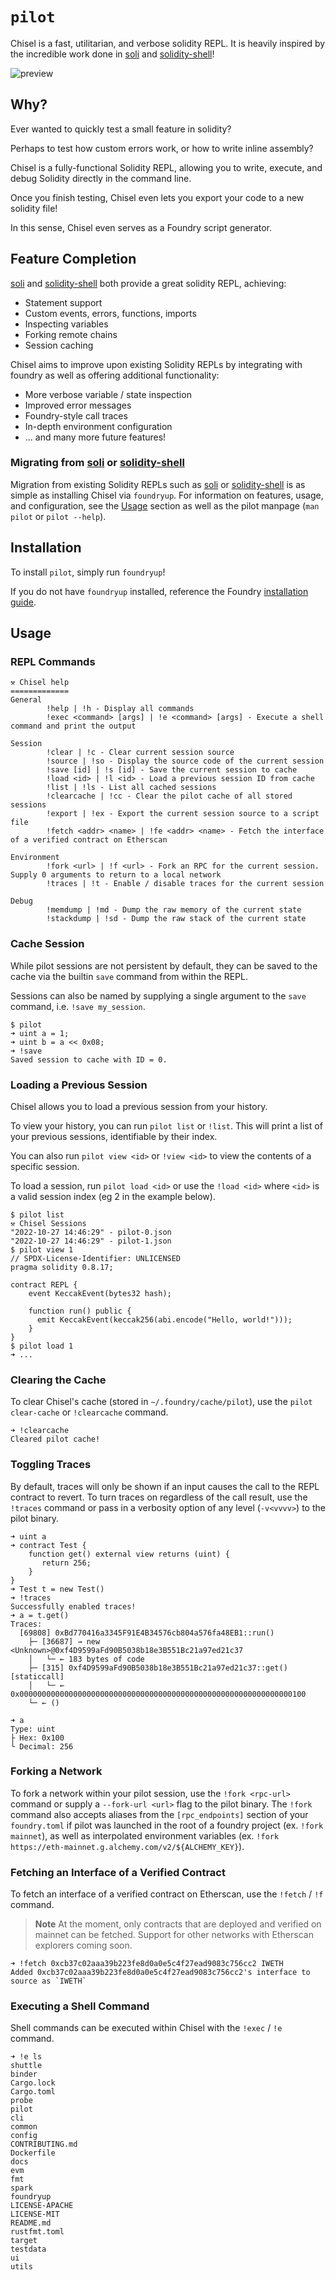 # `pilot`

Chisel is a fast, utilitarian, and verbose solidity REPL. It is heavily inspired by the incredible work done in [soli](https://github.com/jpopesculian/soli) and [solidity-shell](https://github.com/tintinweb/solidity-shell)!

![preview](./assets/preview.gif)

## Why?

Ever wanted to quickly test a small feature in solidity?

Perhaps to test how custom errors work, or how to write inline assembly?

Chisel is a fully-functional Solidity REPL, allowing you to write, execute, and debug Solidity directly in the command line.

Once you finish testing, Chisel even lets you export your code to a new solidity file!

In this sense, Chisel even serves as a Foundry script generator.

## Feature Completion

[soli](https://github.com/jpopesculian/soli) and [solidity-shell](https://github.com/tintinweb/solidity-shell) both provide a great solidity REPL, achieving:

- Statement support
- Custom events, errors, functions, imports
- Inspecting variables
- Forking remote chains
- Session caching

Chisel aims to improve upon existing Solidity REPLs by integrating with foundry as well as offering additional functionality:

- More verbose variable / state inspection
- Improved error messages
- Foundry-style call traces
- In-depth environment configuration
- ... and many more future features!

### Migrating from [soli](https://github.com/jpopesculian/soli) or [solidity-shell](https://github.com/tintinweb/solidity-shell)

Migration from existing Solidity REPLs such as [soli](https://github.com/jpopesculian/soli) or [solidity-shell](https://github.com/tintinweb/solidity-shell) is as
simple as installing Chisel via `foundryup`. For information on features, usage, and configuration, see the [Usage](#usage) section as well as the pilot manpage (`man pilot` or `pilot --help`).

## Installation

To install `pilot`, simply run `foundryup`!

If you do not have `foundryup` installed, reference the Foundry [installation guide](../README.md#installation).

## Usage

### REPL Commands

```text
⚒️ Chisel help
=============
General
        !help | !h - Display all commands
        !exec <command> [args] | !e <command> [args] - Execute a shell command and print the output

Session
        !clear | !c - Clear current session source
        !source | !so - Display the source code of the current session
        !save [id] | !s [id] - Save the current session to cache
        !load <id> | !l <id> - Load a previous session ID from cache
        !list | !ls - List all cached sessions
        !clearcache | !cc - Clear the pilot cache of all stored sessions
        !export | !ex - Export the current session source to a script file
        !fetch <addr> <name> | !fe <addr> <name> - Fetch the interface of a verified contract on Etherscan

Environment
        !fork <url> | !f <url> - Fork an RPC for the current session. Supply 0 arguments to return to a local network
        !traces | !t - Enable / disable traces for the current session

Debug
        !memdump | !md - Dump the raw memory of the current state
        !stackdump | !sd - Dump the raw stack of the current state
```

### Cache Session

While pilot sessions are not persistent by default, they can be saved to the cache via the builtin `save` command from within the REPL.

Sessions can also be named by supplying a single argument to the `save` command, i.e. `!save my_session`.

```text
$ pilot
➜ uint a = 1;
➜ uint b = a << 0x08;
➜ !save
Saved session to cache with ID = 0.
```

### Loading a Previous Session

Chisel allows you to load a previous session from your history.

To view your history, you can run `pilot list` or `!list`. This will print a list of your previous sessions, identifiable by their index.

You can also run `pilot view <id>` or `!view <id>` to view the contents of a specific session.

To load a session, run `pilot load <id>` or use the `!load <id>` where `<id>` is a valid session index (eg 2 in the example below).

```text
$ pilot list
⚒️ Chisel Sessions
"2022-10-27 14:46:29" - pilot-0.json
"2022-10-27 14:46:29" - pilot-1.json
$ pilot view 1
// SPDX-License-Identifier: UNLICENSED
pragma solidity 0.8.17;

contract REPL {
    event KeccakEvent(bytes32 hash);

    function run() public {
      emit KeccakEvent(keccak256(abi.encode("Hello, world!")));
    }
}
$ pilot load 1
➜ ...
```

### Clearing the Cache

To clear Chisel's cache (stored in `~/.foundry/cache/pilot`), use the `pilot clear-cache` or `!clearcache` command.

```text
➜ !clearcache
Cleared pilot cache!
```

### Toggling Traces

By default, traces will only be shown if an input causes the call to the REPL contract to revert. To turn traces on
regardless of the call result, use the `!traces` command or pass in a verbosity option of any level (`-v<vvvv>`) to
the pilot binary.

```text
➜ uint a
➜ contract Test {
    function get() external view returns (uint) {
       return 256;
    }
}
➜ Test t = new Test()
➜ !traces
Successfully enabled traces!
➜ a = t.get()
Traces:
  [69808] 0xBd770416a3345F91E4B34576cb804a576fa48EB1::run()
    ├─ [36687] → new <Unknown>@0xf4D9599aFd90B5038b18e3B551Bc21a97ed21c37
    │   └─ ← 183 bytes of code
    ├─ [315] 0xf4D9599aFd90B5038b18e3B551Bc21a97ed21c37::get() [staticcall]
    │   └─ ← 0x0000000000000000000000000000000000000000000000000000000000000100
    └─ ← ()

➜ a
Type: uint
├ Hex: 0x100
└ Decimal: 256
```

### Forking a Network

To fork a network within your pilot session, use the `!fork <rpc-url>` command or supply a `--fork-url <url>` flag
to the pilot binary. The `!fork` command also accepts aliases from the `[rpc_endpoints]` section of your `foundry.toml`
if pilot was launched in the root of a foundry project (ex. `!fork mainnet`), as well as interpolated environment variables
(ex. `!fork https://eth-mainnet.g.alchemy.com/v2/${ALCHEMY_KEY}`).

### Fetching an Interface of a Verified Contract

To fetch an interface of a verified contract on Etherscan, use the `!fetch` / `!f` command.

> **Note**
> At the moment, only contracts that are deployed and verified on mainnet can be fetched. Support for other
> networks with Etherscan explorers coming soon.

```text
➜ !fetch 0xcb37c02aaa39b223fe8d0a0e5c4f27ead9083c756cc2 IWETH
Added 0xcb37c02aaa39b223fe8d0a0e5c4f27ead9083c756cc2's interface to source as `IWETH`
```

### Executing a Shell Command

Shell commands can be executed within Chisel with the `!exec` / `!e` command.

```text
➜ !e ls
shuttle
binder
Cargo.lock
Cargo.toml
probe
pilot
cli
common
config
CONTRIBUTING.md
Dockerfile
docs
evm
fmt
spark
foundryup
LICENSE-APACHE
LICENSE-MIT
README.md
rustfmt.toml
target
testdata
ui
utils
```
